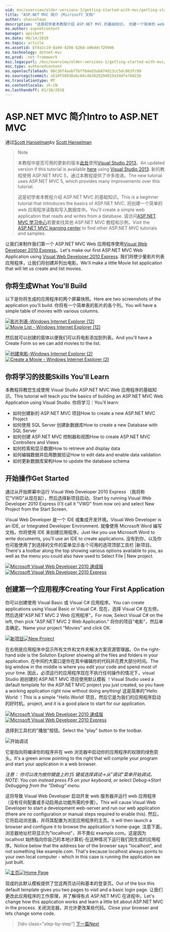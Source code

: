 ```yaml
---
uid: mvc/overview/older-versions-1/getting-started-with-mvc/getting-started-with-mvc-part1
title: "ASP.NET MVC 简介 |Microsoft 文档"
author: shanselman
description: "这是初学者本教程介绍 ASP.NET MVC 的基础知识。 创建一个简单的 web 应用程序读取和写入数据库中。"
ms.author: aspnetcontent
manager: wpickett
ms.date: 08/14/2010
ms.topic: article
ms.assetid: bf4a1c19-0a94-4208-b268-a96ddcf26946
ms.technology: dotnet-mvc
ms.prod: .net-framework
msc.legacyurl: /mvc/overview/older-versions-1/getting-started-with-mvc/getting-started-with-mvc-part1
msc.type: authoredcontent
ms.openlocfilehash: 08c30f4aab77bff64ed3ab874d13cc5dc863fc99
ms.sourcegitcommit: a510f38930abc84c4b302029d019a34dfe76823b
ms.translationtype: MT
ms.contentlocale: zh-CN
ms.lasthandoff: 01/30/2018
---
```

<a name="intro-to-aspnet-mvc"></a><span data-ttu-id="572eb-104">ASP.NET MVC 简介</span><span class="sxs-lookup"><span data-stu-id="572eb-104">Intro to ASP.NET MVC</span></span>
====================
<span data-ttu-id="572eb-105">通过[Scott Hanselman](https://github.com/shanselman)</span><span class="sxs-lookup"><span data-stu-id="572eb-105">by [Scott Hanselman](https://github.com/shanselman)</span></span>

> > [!NOTE]
> > <span data-ttu-id="572eb-106">本教程中是否可用的更新的版本[此处](../../getting-started/introduction/getting-started.md)使用[Visual Studio 2013](https://www.microsoft.com/visualstudio/eng/2013-downloads)。</span><span class="sxs-lookup"><span data-stu-id="572eb-106">An updated version if this tutorial is available [here](../../getting-started/introduction/getting-started.md) using [Visual Studio 2013](https://www.microsoft.com/visualstudio/eng/2013-downloads).</span></span> <span data-ttu-id="572eb-107">新的教程使用 ASP.NET MVC 5，通过本教程提供了许多改进。</span><span class="sxs-lookup"><span data-stu-id="572eb-107">The new tutorial uses ASP.NET MVC 5, which provides many improvements over this tutorial.</span></span>
> 
> 
> <span data-ttu-id="572eb-108">这是初学者本教程介绍 ASP.NET MVC 的基础知识。</span><span class="sxs-lookup"><span data-stu-id="572eb-108">This is a beginner tutorial that introduces the basics of ASP.NET MVC.</span></span> <span data-ttu-id="572eb-109">将创建一个简单的 web 应用程序读取和写入数据库中。</span><span class="sxs-lookup"><span data-stu-id="572eb-109">You'll create a simple web application that reads and writes from a database.</span></span> <span data-ttu-id="572eb-110">请访问[ASP.NET MVC 学习中心](../../../index.md)若要查找其他 ASP.NET MVC 教程和示例。</span><span class="sxs-lookup"><span data-stu-id="572eb-110">Visit the [ASP.NET MVC learning center](../../../index.md) to find other ASP.NET MVC tutorials and samples.</span></span>


<span data-ttu-id="572eb-111">让我们来制作我们第一个 ASP.NET MVC Web 应用程序使用[Visual Web Developer 2010 Express](https://www.microsoft.com/express/Web/)。</span><span class="sxs-lookup"><span data-stu-id="572eb-111">Let's make our first ASP.NET MVC Web Application using [Visual Web Developer 2010 Express](https://www.microsoft.com/express/Web/).</span></span> <span data-ttu-id="572eb-112">我们将使少量影片列表应用程序，让我们将创建并列出电影。</span><span class="sxs-lookup"><span data-stu-id="572eb-112">We'll make a little Movie list application that will let us create and list movies.</span></span>

## <a name="what-youll-build"></a><span data-ttu-id="572eb-113">你将生成</span><span class="sxs-lookup"><span data-stu-id="572eb-113">What You'll Build</span></span>

<span data-ttu-id="572eb-114">以下是你将生成的应用程序的两个屏幕快照。</span><span class="sxs-lookup"><span data-stu-id="572eb-114">Here are two screenshots of the application you'll build.</span></span> <span data-ttu-id="572eb-115">你将有一个简单表的影片的各个列。</span><span class="sxs-lookup"><span data-stu-id="572eb-115">You will have a simple table of movies with various columns.</span></span>

<span data-ttu-id="572eb-116">[![影片列表-Windows Internet Explorer (12)](getting-started-with-mvc-part1/_static/image2.png)](getting-started-with-mvc-part1/_static/image1.png)</span><span class="sxs-lookup"><span data-stu-id="572eb-116">[![Movie List - Windows Internet Explorer (12)](getting-started-with-mvc-part1/_static/image2.png)](getting-started-with-mvc-part1/_static/image1.png)</span></span>

<span data-ttu-id="572eb-117">然后就可以创建的窗体以便我们可以将电影添加到列表。</span><span class="sxs-lookup"><span data-stu-id="572eb-117">And you'll have a Create Form so we can add movies to the list.</span></span>

<span data-ttu-id="572eb-118">[![创建电影-Windows Internet Explorer (2)](getting-started-with-mvc-part1/_static/image4.png)](getting-started-with-mvc-part1/_static/image3.png)</span><span class="sxs-lookup"><span data-stu-id="572eb-118">[![Create a Movie - Windows Internet Explorer (2)](getting-started-with-mvc-part1/_static/image4.png)](getting-started-with-mvc-part1/_static/image3.png)</span></span>

## <a name="skills-youll-learn"></a><span data-ttu-id="572eb-119">你将学习的技能</span><span class="sxs-lookup"><span data-stu-id="572eb-119">Skills You'll Learn</span></span>

<span data-ttu-id="572eb-120">本教程将教您生成使用 Visual Studio ASP.NET MVC Web 应用程序的基础知识。</span><span class="sxs-lookup"><span data-stu-id="572eb-120">This tutorial will teach you the basics of building an ASP.NET MVC Web Application using Visual Studio.</span></span> <span data-ttu-id="572eb-121">你将学习：</span><span class="sxs-lookup"><span data-stu-id="572eb-121">You'll learn:</span></span>

- <span data-ttu-id="572eb-122">如何创建新的 ASP.NET MVC 项目</span><span class="sxs-lookup"><span data-stu-id="572eb-122">How to create a new ASP.NET MVC Project</span></span>
- <span data-ttu-id="572eb-123">如何使用 SQL Server 创建新数据库</span><span class="sxs-lookup"><span data-stu-id="572eb-123">How to create a new Database with SQL Server</span></span>
- <span data-ttu-id="572eb-124">如何创建 ASP.NET MVC 控制器和视图</span><span class="sxs-lookup"><span data-stu-id="572eb-124">How to create ASP.NET MVC Controllers and Views</span></span>
- <span data-ttu-id="572eb-125">如何检索和显示数据</span><span class="sxs-lookup"><span data-stu-id="572eb-125">How to retrieve and display data</span></span>
- <span data-ttu-id="572eb-126">如何编辑数据并启用数据验证</span><span class="sxs-lookup"><span data-stu-id="572eb-126">How to edit data and enable data validation</span></span>
- <span data-ttu-id="572eb-127">如何更新数据库架构</span><span class="sxs-lookup"><span data-stu-id="572eb-127">How to update the database schema</span></span>

## <a name="get-started"></a><span data-ttu-id="572eb-128">开始操作</span><span class="sxs-lookup"><span data-stu-id="572eb-128">Get Started</span></span>

<span data-ttu-id="572eb-129">通过从开始屏幕中运行 Visual Web Developer 2010 Express （我将称它"VWD"从现在起），然后选择新项目启动。</span><span class="sxs-lookup"><span data-stu-id="572eb-129">Start by running Visual Web Developer 2010 Express (I'll call it "VWD" from now on) and select New Project from the Start Screen.</span></span>

<span data-ttu-id="572eb-130">Visual Web Developer 是一个 IDE 或集成开发环境。</span><span class="sxs-lookup"><span data-stu-id="572eb-130">Visual Web Developer is an IDE, or Integrated Developer Environment.</span></span> <span data-ttu-id="572eb-131">就像使用 Microsoft Word 编写文档，你将使用 IDE 来创建应用程序。</span><span class="sxs-lookup"><span data-stu-id="572eb-131">Just like you use Microsoft Word to write documents, you'll use an IDE to create applications.</span></span> <span data-ttu-id="572eb-132">没有到你，以及你也可能使用了到选择的文件的菜单显示各个可用的选项顶部工具栏 |新项目。</span><span class="sxs-lookup"><span data-stu-id="572eb-132">There's a toolbar along the top showing various options available to you, as well as the menu you could also have used to Select File | New project.</span></span>

<span data-ttu-id="572eb-133">[![Microsoft Visual Web Developer 2010 速成版](getting-started-with-mvc-part1/_static/image6.png)](getting-started-with-mvc-part1/_static/image5.png)</span><span class="sxs-lookup"><span data-stu-id="572eb-133">[![Microsoft Visual Web Developer 2010 Express](getting-started-with-mvc-part1/_static/image6.png)](getting-started-with-mvc-part1/_static/image5.png)</span></span>

## <a name="creating-your-first-application"></a><span data-ttu-id="572eb-134">创建第一个应用程序</span><span class="sxs-lookup"><span data-stu-id="572eb-134">Creating Your First Application</span></span>

<span data-ttu-id="572eb-135">你可以创建使用 Visual Basic 或 Visual C# 应用程序。</span><span class="sxs-lookup"><span data-stu-id="572eb-135">You can create applications using Visual Basic or Visual C#.</span></span> <span data-ttu-id="572eb-136">现在，选择 Visual C# 在左侧，然后选择"ASP.NET MVC 2 Web 应用程序"。</span><span class="sxs-lookup"><span data-stu-id="572eb-136">For now, Select Visual C# on the left, then pick "ASP.NET MVC 2 Web Application."</span></span> <span data-ttu-id="572eb-137">将你的项目"电影"，然后单击确定。</span><span class="sxs-lookup"><span data-stu-id="572eb-137">Name your project "Movies" and click OK.</span></span>

<span data-ttu-id="572eb-138">[![新项目](getting-started-with-mvc-part1/_static/image8.png)](getting-started-with-mvc-part1/_static/image7.png)</span><span class="sxs-lookup"><span data-stu-id="572eb-138">[![New Project](getting-started-with-mvc-part1/_static/image8.png)](getting-started-with-mvc-part1/_static/image7.png)</span></span>

<span data-ttu-id="572eb-139">在右侧是应用程序中显示所有文件和文件夹解决方案资源管理器。</span><span class="sxs-lookup"><span data-stu-id="572eb-139">On the right-hand side is the Solution Explorer showing all the files and folders in your application.</span></span> <span data-ttu-id="572eb-140">在中间的大窗口是你在其中编辑你的代码并花费大部分时间。</span><span class="sxs-lookup"><span data-stu-id="572eb-140">The big window in the middle is where you edit your code and spend most of your time.</span></span> <span data-ttu-id="572eb-141">因此，必须运行的应用程序现在不执行任何操作的情况下，visual Studio 刚创建的 ASP.NET MVC 项目使用默认模板 ！</span><span class="sxs-lookup"><span data-stu-id="572eb-141">Visual Studio used a default template for the ASP.NET MVC project you just created, so you have a working application right now without doing anything!</span></span> <span data-ttu-id="572eb-142">这是简单的"Hello World ！</span><span class="sxs-lookup"><span data-stu-id="572eb-142">This is a simple "Hello World!</span></span> <span data-ttu-id="572eb-143">项目，然后它是为我们的应用程序启动的好时机。</span><span class="sxs-lookup"><span data-stu-id="572eb-143">project, and it is a good place to start for our application.</span></span>

<span data-ttu-id="572eb-144">[![Microsoft Visual Web Developer 2010 速成版](getting-started-with-mvc-part1/_static/image10.png)](getting-started-with-mvc-part1/_static/image9.png)</span><span class="sxs-lookup"><span data-stu-id="572eb-144">[![Microsoft Visual Web Developer 2010 Express](getting-started-with-mvc-part1/_static/image10.png)](getting-started-with-mvc-part1/_static/image9.png)</span></span>

<span data-ttu-id="572eb-145">选择到工具栏的"播放"按钮。</span><span class="sxs-lookup"><span data-stu-id="572eb-145">Select the "play" button to the toolbar.</span></span>

![开始调试](getting-started-with-mvc-part1/_static/image11.png)

<span data-ttu-id="572eb-147">它是指向将编译你的程序并在 web 浏览器中启动你的应用程序的权限的绿色箭头。</span><span class="sxs-lookup"><span data-stu-id="572eb-147">It's a green arrow pointing to the right that will compile your program and start your application in a web browser.</span></span>

<span data-ttu-id="572eb-148">*注意： 你可以改为按你键盘上的 f5 键或选择调试-&gt;从"调试"菜单开始调试。*</span><span class="sxs-lookup"><span data-stu-id="572eb-148">*NOTE: You can instead press F5 on your keyboard, or select Debug-&gt;Start Debugging from the "Debug" menu.*</span></span>

<span data-ttu-id="572eb-149">这将导致 Visual Web Developer 启动开发 web 服务器并运行 web 应用程序 （没有任何配置或手动启用此功能所需的步骤）。</span><span class="sxs-lookup"><span data-stu-id="572eb-149">This will cause Visual Web Developer to start a development web-server and run our web application (there are no configuration or manual steps required to enable this).</span></span> <span data-ttu-id="572eb-150">然后，它将启动浏览器，并将其配置为浏览应用程序的主页。</span><span class="sxs-lookup"><span data-stu-id="572eb-150">It will then launch a browser and configure it to browse the application's home-page.</span></span> <span data-ttu-id="572eb-151">注意下面，浏览器地址栏将显示为"localhost"，并不类似 example.com。这是因为 localhost 始终指向你自己的本地计算机-在这种情况下运行我们刚生成的应用程序。</span><span class="sxs-lookup"><span data-stu-id="572eb-151">Notice below that the address bar of the browser says "localhost", and not something like example.com. That's because localhost always points to your own local computer - which in this case is running the application we just built.</span></span>

<span data-ttu-id="572eb-152">[![主页](getting-started-with-mvc-part1/_static/image13.png)](getting-started-with-mvc-part1/_static/image12.png)</span><span class="sxs-lookup"><span data-stu-id="572eb-152">[![Home Page](getting-started-with-mvc-part1/_static/image13.png)](getting-started-with-mvc-part1/_static/image12.png)</span></span>

<span data-ttu-id="572eb-153">现成的此默认模板提供了您这两页访问和基本的登录页。</span><span class="sxs-lookup"><span data-stu-id="572eb-153">Out of the box this default template gives you two pages to visit and a basic login page.</span></span> <span data-ttu-id="572eb-154">让我们更改此应用程序的工作原理，并了解得有点 ASP.NET MVC 在进程中。</span><span class="sxs-lookup"><span data-stu-id="572eb-154">Let's change how this application works and learn a little bit about ASP.NET MVC in the process.</span></span> <span data-ttu-id="572eb-155">关闭浏览器，并允许更改某些代码。</span><span class="sxs-lookup"><span data-stu-id="572eb-155">Close your browser and lets change some code.</span></span>

>[!div class="step-by-step"]
[<span data-ttu-id="572eb-156">下一篇</span><span class="sxs-lookup"><span data-stu-id="572eb-156">Next</span></span>](getting-started-with-mvc-part2.md)
